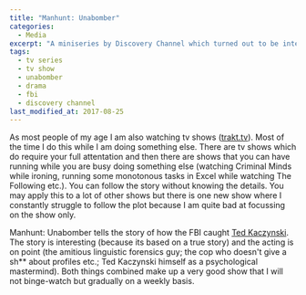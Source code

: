 ```yaml
---
title: "Manhunt: Unabomber"
categories:
  - Media
excerpt: "A miniseries by Discovery Channel which turned out to be interesting and quite gripping."
tags:
  - tv series
  - tv show
  - unabomber
  - drama
  - fbi
  - discovery channel
last_modified_at: 2017-08-25
---
```

As most people of my age I am also watching tv shows ([trakt.tv](https://trakt.tv/users/chho)). Most of the time I do this while I am doing something else. There are tv shows which do require your full attentation and then there are shows that you can have running while you are busy doing something else (watching Criminal Minds while ironing, running some monotonous tasks in Excel while watching The Following etc.). You can follow the story without knowing the details. You may apply this to a lot of other shows but there is one new show where I constantly struggle to follow the plot because I am quite bad at focussing on the show only.

Manhunt: Unabomber tells the story of how the FBI caught [Ted Kaczynski](https://en.wikipedia.org/wiki/Ted_Kaczynski). The story is interesting (because its based on a true story) and the acting is on point (the amitious linguistic forensics guy; the cop who doesn't give a sh** about profiles etc.; Ted Kaczynski himself as a psychological mastermind). Both things combined make up a very good show that I will not binge-watch but gradually on a weekly basis.
